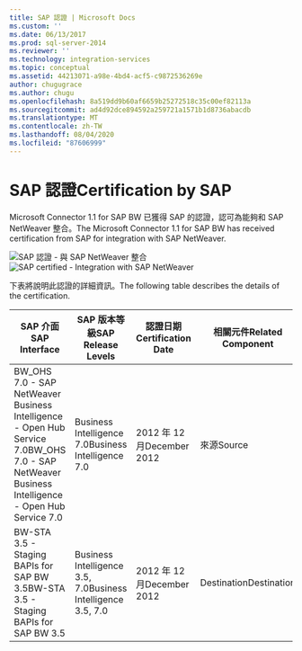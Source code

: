 ```yaml
---
title: SAP 認證 | Microsoft Docs
ms.custom: ''
ms.date: 06/13/2017
ms.prod: sql-server-2014
ms.reviewer: ''
ms.technology: integration-services
ms.topic: conceptual
ms.assetid: 44213071-a98e-4bd4-acf5-c9872536269e
author: chugugrace
ms.author: chugu
ms.openlocfilehash: 8a519dd9b60af6659b25272518c35c00ef82113a
ms.sourcegitcommit: ad4d92dce894592a259721a1571b1d8736abacdb
ms.translationtype: MT
ms.contentlocale: zh-TW
ms.lasthandoff: 08/04/2020
ms.locfileid: "87606999"
---
```

# <a name="certification-by-sap"></a><span data-ttu-id="13e4d-102">SAP 認證</span><span class="sxs-lookup"><span data-stu-id="13e4d-102">Certification by SAP</span></span>
  <span data-ttu-id="13e4d-103">Microsoft Connector 1.1 for SAP BW 已獲得 SAP 的認證，認可為能夠和 SAP NetWeaver 整合。</span><span class="sxs-lookup"><span data-stu-id="13e4d-103">The Microsoft Connector 1.1 for SAP BW has received certification from SAP for integration with SAP NetWeaver.</span></span>  
  
 <span data-ttu-id="13e4d-104">![SAP 認證 - 與 SAP NetWeaver 整合](media/sapcertifiedforssis11.gif "SAP 認證 - 與 SAP NetWeaver 整合")</span><span class="sxs-lookup"><span data-stu-id="13e4d-104">![SAP certified - Integration with SAP NetWeaver](media/sapcertifiedforssis11.gif "SAP certified - Integration with SAP NetWeaver")</span></span>  
  
 <span data-ttu-id="13e4d-105">下表將說明此認證的詳細資訊。</span><span class="sxs-lookup"><span data-stu-id="13e4d-105">The following table describes the details of the certification.</span></span>  
  
|<span data-ttu-id="13e4d-106">SAP 介面</span><span class="sxs-lookup"><span data-stu-id="13e4d-106">SAP Interface</span></span>|<span data-ttu-id="13e4d-107">SAP 版本等級</span><span class="sxs-lookup"><span data-stu-id="13e4d-107">SAP Release Levels</span></span>|<span data-ttu-id="13e4d-108">認證日期</span><span class="sxs-lookup"><span data-stu-id="13e4d-108">Certification Date</span></span>|<span data-ttu-id="13e4d-109">相關元件</span><span class="sxs-lookup"><span data-stu-id="13e4d-109">Related Component</span></span>|  
|-------------------|------------------------|------------------------|-----------------------|  
|<span data-ttu-id="13e4d-110">BW_OHS 7.0 - SAP NetWeaver Business Intelligence - Open Hub Service 7.0</span><span class="sxs-lookup"><span data-stu-id="13e4d-110">BW_OHS 7.0 - SAP NetWeaver Business Intelligence - Open Hub Service 7.0</span></span>|<span data-ttu-id="13e4d-111">Business Intelligence 7.0</span><span class="sxs-lookup"><span data-stu-id="13e4d-111">Business Intelligence 7.0</span></span>|<span data-ttu-id="13e4d-112">2012 年 12 月</span><span class="sxs-lookup"><span data-stu-id="13e4d-112">December 2012</span></span>|<span data-ttu-id="13e4d-113">來源</span><span class="sxs-lookup"><span data-stu-id="13e4d-113">Source</span></span>|  
|<span data-ttu-id="13e4d-114">BW-STA 3.5 - Staging BAPIs for SAP BW 3.5</span><span class="sxs-lookup"><span data-stu-id="13e4d-114">BW-STA 3.5 - Staging BAPIs for SAP BW 3.5</span></span>|<span data-ttu-id="13e4d-115">Business Intelligence 3.5, 7.0</span><span class="sxs-lookup"><span data-stu-id="13e4d-115">Business Intelligence 3.5, 7.0</span></span>|<span data-ttu-id="13e4d-116">2012 年 12 月</span><span class="sxs-lookup"><span data-stu-id="13e4d-116">December 2012</span></span>|<span data-ttu-id="13e4d-117">Destination</span><span class="sxs-lookup"><span data-stu-id="13e4d-117">Destination</span></span>|  
  
  
